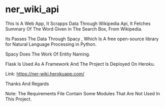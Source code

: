 # ner_wiki_api

This Is A Web App, It Scrapps Data Through Wikipedia Api,
It Fetches Summary Of The Word Given in The Search Box, From Wikipedia.

Its Passes The Data Through Spacy , Which Is A free open-source library for Natural Language Processing in Python.

Spacy Does The Work Of Entity Naming.

Flask Is Used As A Framework And The Project Is Deployed On Heroku.

Link: https://ner-wiki.herokuapp.com/

Thanks And Regards
















Note: The Requirements File Contain Some Modules That Are Not Used In This Project.
